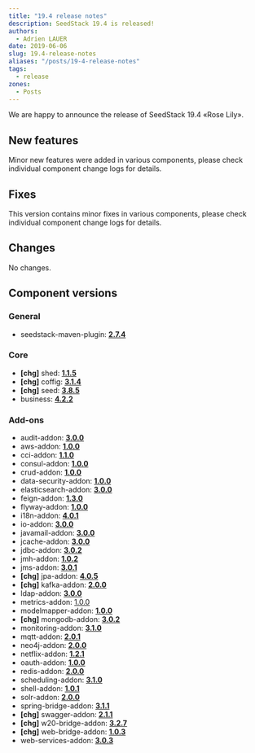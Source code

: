 ```yaml
---
title: "19.4 release notes"
description: SeedStack 19.4 is released!
authors:
  - Adrien LAUER
date: 2019-06-06
slug: 19.4-release-notes
aliases: "/posts/19-4-release-notes"
tags:
  - release
zones:
  - Posts
---
```


We are happy to announce the release of SeedStack 19.4 «Rose Lily».<!--more-->

## New features

Minor new features were added in various components, please check individual component change logs for details.

## Fixes

This version contains minor fixes in various components, please check individual component change logs for details.

## Changes

No changes.

## Component versions

### General

* seedstack-maven-plugin: **[2.7.4](https://github.com/seedstack/seedstack-maven-plugin/releases/tag/v2.7.4)**

### Core

* **[chg]** shed: **[1.1.5](https://github.com/seedstack/shed/releases/tag/v1.1.5)**
* **[chg]** coffig: **[3.1.4](https://github.com/seedstack/coffig/releases/tag/v3.1.4)**
* **[chg]** seed: **[3.8.5](https://github.com/seedstack/seed/releases/tag/v3.8.5)**
* business: **[4.2.2](https://github.com/seedstack/business/releases/tag/v4.2.2)**

### Add-ons

* audit-addon: **[3.0.0](https://github.com/seedstack/audit-addon/releases/tag/v3.0.0)**
* aws-addon: **[1.0.0](https://github.com/seedstack/aws-addon/releases/tag/v1.0.0)**
* cci-addon: **[1.1.0](https://github.com/seedstack/cci-addon/releases/tag/v1.1.0)**
* consul-addon: **[1.0.0](https://github.com/seedstack/consul-addon/releases/tag/v1.0.0)**
* crud-addon: **[1.0.0](https://github.com/seedstack/crud-addon/releases/tag/v1.0.0)**
* data-security-addon: **[1.0.0](https://github.com/seedstack/data-security-addon/releases/tag/v1.0.0)**
* elasticsearch-addon: **[3.0.0](https://github.com/seedstack/elasticsearch-addon/releases/tag/v3.0.0)**
* feign-addon: **[1.3.0](https://github.com/seedstack/feign-addon/releases/tag/v1.3.0)**
* flyway-addon: **[1.0.0](https://github.com/seedstack/flyway-addon/releases/tag/v1.0.0)**
* i18n-addon: **[4.0.1](https://github.com/seedstack/i18n-addon/releases/tag/v4.0.1)**
* io-addon: **[3.0.0](https://github.com/seedstack/io-addon/releases/tag/v3.0.0)**
* javamail-addon: **[3.0.0](https://github.com/seedstack/javamail-addon/releases/tag/v3.0.0)**
* jcache-addon: **[3.0.0](https://github.com/seedstack/jcache-addon/releases/tag/v3.0.0)**
* jdbc-addon: **[3.0.2](https://github.com/seedstack/jdbc-addon/releases/tag/v3.0.2)**
* jmh-addon: **[1.0.2](https://github.com/seedstack/jmh-addon/releases/tag/v1.0.2)**
* jms-addon: **[3.0.1](https://github.com/seedstack/jms-addon/releases/tag/v3.0.1)**
* **[chg]** jpa-addon: **[4.0.5](https://github.com/seedstack/jpa-addon/releases/tag/v4.0.5)**
* **[chg]** kafka-addon: **[2.0.0](https://github.com/seedstack/kafka-addon/releases/tag/v2.0.0)**
* ldap-addon: **[3.0.0](https://github.com/seedstack/ldap-addon/releases/tag/v3.0.0)**
* metrics-addon: [1.0.0](https://github.com/seedstack/metrics-addon/releases/tag/v1.0.0)
* modelmapper-addon: **[1.0.0](https://github.com/seedstack/modelmapper-addon/releases/tag/v1.0.0)**
* **[chg]** mongodb-addon: **[3.0.2](https://github.com/seedstack/mongodb-addon/releases/tag/v3.0.2)**
* monitoring-addon: **[3.1.0](https://github.com/seedstack/monitoring-addon/releases/tag/v3.1.0)**
* mqtt-addon: **[2.0.1](https://github.com/seedstack/mqtt-addon/releases/tag/v2.0.1)**
* neo4j-addon: **[2.0.0](https://github.com/seedstack/neo4j-addon/releases/tag/v2.0.0)**
* netflix-addon: **[1.2.1](https://github.com/seedstack/netflix-addon/releases/tag/v1.2.1)**
* oauth-addon: **[1.0.0](https://github.com/seedstack/oauth-addon/releases/tag/v1.0.0)**
* redis-addon: **[2.0.0](https://github.com/seedstack/redis-addon/releases/tag/v2.0.0)**
* scheduling-addon: **[3.1.0](https://github.com/seedstack/scheduling-addon/releases/tag/v3.1.0)**
* shell-addon: **[1.0.1](https://github.com/seedstack/shell-addon/releases/tag/v1.0.1)**
* solr-addon: **[2.0.0](https://github.com/seedstack/solr-addon/releases/tag/v2.0.0)**
* spring-bridge-addon: **[3.1.1](https://github.com/seedstack/spring-bridge-addon/releases/tag/v3.1.1)**
* **[chg]** swagger-addon: **[2.1.1](https://github.com/seedstack/swagger-addon/releases/tag/v2.1.1)**
* **[chg]** w20-bridge-addon: **[3.2.7](https://github.com/seedstack/w20-bridge-addon/releases/tag/v3.2.7)**
* **[chg]** web-bridge-addon: **[1.0.3](https://github.com/seedstack/web-bridge-addon/releases/tag/v1.0.3)**
* web-services-addon: **[3.0.3](https://github.com/seedstack/web-services-addon/releases/tag/v3.0.3)**

